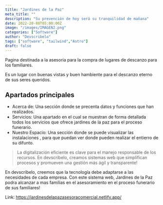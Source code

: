 ```yaml
---
title: "Jardines de la Paz"
meta_title: ""
description: "Su prevención de hoy será su tranquilidad de mañana"
date: 2022-20-08T05:00:00Z
image: "/images/IMAGEN2.png"
categories: ["Software"]
author: "Devscribelo"
tags: ["software", "tailwind","Astro"]
draft: false
---
```


Pagina destinada a la asesoria para la compra de lugares de descanzo para los familiares.

Es un lugar con buenas vistas y buen hambiente para el descanzo eterno de sus seres queridos.

## Apartados principales

- Acerca de: Una sección donde se precenta datos y funciones que han realizados.
- Servicios: Una apartado en el cual se muestran de forma detallada todos los servicios que ofrece jardines de la paz para el proceso funerario.
- Nuestro Espacio: Una sección donde se puede visualizar las instalaciones , para que puedan ver donde pueden realizar el entierro de su difunto.

> La digitalización eficiente es clave para el manejo responsable de los recursos. En devscribelo, creamos sistemas web que simplifican procesos y promueven una gestión más ágil y transparente! 

En devscribelo, creemos que la tecnología debe adaptarse a las necesidades de cada empresa. Con este sistema web, Jardines de la Paz podra alcanzar a mas familias en el asesoramiento en el proceso funerario de sus familiares!

Link: https://jardinesdelapazasesoracomercial.netlify.app/
